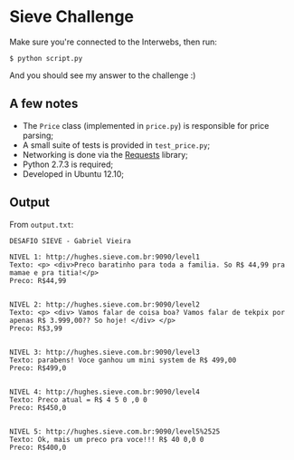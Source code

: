 # Sieve Challenge

Make sure you're connected to the Interwebs, then run:

	$ python script.py

And you should see my answer to the challenge :)

## A few notes
* The ``Price`` class (implemented in ``price.py``) is responsible for price parsing;
* A small suite of tests is provided in ``test_price.py``;
* Networking is done via the [Requests](http://docs.python-requests.org/en/latest) library;
* Python 2.7.3 is required;
* Developed in Ubuntu 12.10;

## Output
From ``output.txt``:
````
DESAFIO SIEVE - Gabriel Vieira

NIVEL 1: http://hughes.sieve.com.br:9090/level1
Texto: <p> <div>Preco baratinho para toda a familia. So R$ 44,99 pra mamae e pra titia!</p>
Preco: R$44,99


NIVEL 2: http://hughes.sieve.com.br:9090/level2
Texto: <p> <div> Vamos falar de coisa boa? Vamos falar de tekpix por apenas R$ 3.999,00?? So hoje! </div> </p>
Preco: R$3,99


NIVEL 3: http://hughes.sieve.com.br:9090/level3
Texto: parabens! Voce ganhou um mini system de R$ 499,00
Preco: R$499,0


NIVEL 4: http://hughes.sieve.com.br:9090/level4
Texto: Preco atual = R$ 4 5 0 ,0 0
Preco: R$450,0


NIVEL 5: http://hughes.sieve.com.br:9090/level5%2525
Texto: Ok, mais um preco pra voce!!! R$ 40 0,0 0
Preco: R$400,0
````
